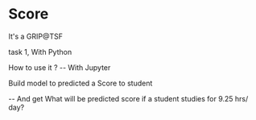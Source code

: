# Score
It's a GRIP@TSF 

task 1,
With Python 

How to use it ?
-- With Jupyter 

Build model to predicted a Score to student

-- And get What will be predicted score if a student studies for 9.25 hrs/ day?

